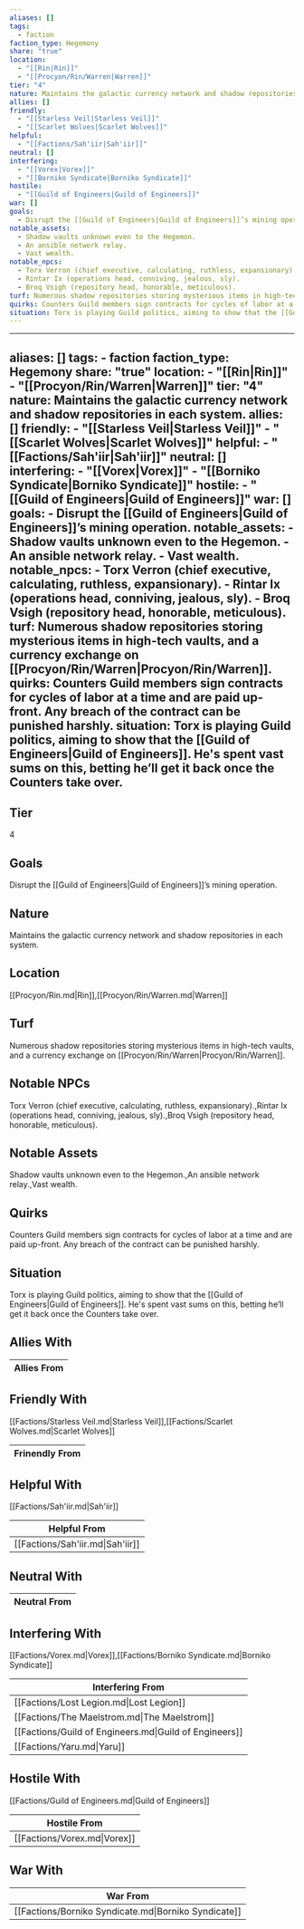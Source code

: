 ```yaml
---
aliases: []
tags:
  - faction
faction_type: Hegemony
share: "true"
location:
  - "[[Rin|Rin]]"
  - "[[Procyon/Rin/Warren|Warren]]"
tier: "4"
nature: Maintains the galactic currency network and shadow repositories in each system.
allies: []
friendly:
  - "[[Starless Veil|Starless Veil]]"
  - "[[Scarlet Wolves|Scarlet Wolves]]"
helpful:
  - "[[Factions/Sah'iir|Sah'iir]]"
neutral: []
interfering:
  - "[[Vorex|Vorex]]"
  - "[[Borniko Syndicate|Borniko Syndicate]]"
hostile:
  - "[[Guild of Engineers|Guild of Engineers]]"
war: []
goals:
  - Disrupt the [[Guild of Engineers|Guild of Engineers]]’s mining operation.
notable_assets:
  - Shadow vaults unknown even to the Hegemon.
  - An ansible network relay.
  - Vast wealth.
notable_npcs:
  - Torx Verron (chief executive, calculating, ruthless, expansionary).
  - Rintar Ix (operations head, conniving, jealous, sly).
  - Broq Vsigh (repository head, honorable, meticulous).
turf: Numerous shadow repositories storing mysterious items in high-tech vaults, and a currency exchange on [[Procyon/Rin/Warren|Procyon/Rin/Warren]].
quirks: Counters Guild members sign contracts for cycles of labor at a time and are paid up-front. Any breach of the contract can be punished harshly.
situation: Torx is playing Guild politics, aiming to show that the [[Guild of Engineers|Guild of Engineers]]. He's spent vast sums on this, betting he’ll get it back once the Counters take over.
---
```

---
aliases: []
tags:
    - faction
faction_type: Hegemony
share: "true"
location:
    - "[[Rin|Rin]]"
    - "[[Procyon/Rin/Warren|Warren]]"
tier: "4"
nature: Maintains the galactic currency network and shadow repositories in each system.
allies: []
friendly:
    - "[[Starless Veil|Starless Veil]]"
    - "[[Scarlet Wolves|Scarlet Wolves]]"
helpful:
    - "[[Factions/Sah'iir|Sah'iir]]"
neutral: []
interfering:
    - "[[Vorex|Vorex]]"
    - "[[Borniko Syndicate|Borniko Syndicate]]"
hostile:
    - "[[Guild of Engineers|Guild of Engineers]]"
war: []
goals:
    - Disrupt the [[Guild of Engineers|Guild of Engineers]]’s mining operation.
notable_assets:
    - Shadow vaults unknown even to the Hegemon.
    - An ansible network relay.
    - Vast wealth.
notable_npcs:
    - Torx Verron (chief executive, calculating, ruthless, expansionary).
    - Rintar Ix (operations head, conniving, jealous, sly).
    - Broq Vsigh (repository head, honorable, meticulous).
turf: Numerous shadow repositories storing mysterious items in high-tech vaults, and a currency exchange on [[Procyon/Rin/Warren|Procyon/Rin/Warren]].
quirks: Counters Guild members sign contracts for cycles of labor at a time and are paid up-front. Any breach of the contract can be punished harshly.
situation: Torx is playing Guild politics, aiming to show that the [[Guild of Engineers|Guild of Engineers]]. He's spent vast sums on this, betting he’ll get it back once the Counters take over.
---
## Tier

4

## Goals

Disrupt the [[Guild of Engineers|Guild of Engineers]]’s mining operation.

## Nature

Maintains the galactic currency network and shadow repositories in each system.

## Location

[[Procyon/Rin.md|Rin]],[[Procyon/Rin/Warren.md|Warren]]

## Turf

Numerous shadow repositories storing mysterious items in high-tech vaults, and a currency exchange on [[Procyon/Rin/Warren|Procyon/Rin/Warren]].

## Notable NPCs

Torx Verron (chief executive, calculating, ruthless, expansionary).,Rintar Ix (operations head, conniving, jealous, sly).,Broq Vsigh (repository head, honorable, meticulous).

## Notable Assets

Shadow vaults unknown even to the Hegemon.,An ansible network relay.,Vast wealth.

## Quirks

Counters Guild members sign contracts for cycles of labor at a time and are paid up-front. Any breach of the contract can be punished harshly.

## Situation

Torx is playing Guild politics, aiming to show that the [[Guild of Engineers|Guild of Engineers]]. He's spent vast sums on this, betting he’ll get it back once the Counters take over.

## Allies With



| Allies From |
| ----------- |


## Friendly With

[[Factions/Starless Veil.md|Starless Veil]],[[Factions/Scarlet Wolves.md|Scarlet Wolves]]

| Frinendly From |
| -------------- |


## Helpful With

[[Factions/Sah'iir.md|Sah'iir]]

| Helpful From                     |
| -------------------------------- |
| [[Factions/Sah'iir.md\|Sah'iir]] |


## Neutral With




| Neutral From |
| ------------ |



## Interfering With

[[Factions/Vorex.md|Vorex]],[[Factions/Borniko Syndicate.md|Borniko Syndicate]]


| Interfering From                                       |
| ------------------------------------------------------ |
| [[Factions/Lost Legion.md\|Lost Legion]]               |
| [[Factions/The Maelstrom.md\|The Maelstrom]]           |
| [[Factions/Guild of Engineers.md\|Guild of Engineers]] |
| [[Factions/Yaru.md\|Yaru]]                             |



## Hostile With

[[Factions/Guild of Engineers.md|Guild of Engineers]]


| Hostile From                 |
| ---------------------------- |
| [[Factions/Vorex.md\|Vorex]] |



## War With



| War From                                             |
| ---------------------------------------------------- |
| [[Factions/Borniko Syndicate.md\|Borniko Syndicate]] |

